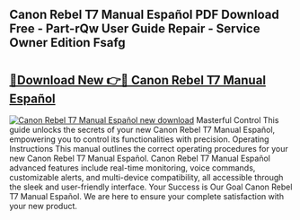 ## Canon Rebel T7 Manual Español PDF Download Free - Part-rQw User Guide Repair - Service Owner Edition Fsafg

# <h2><a href="http://bc20022.oget.top/?id=Canon+Rebel+T7+Manual+Espa%c3%b1ol">🔗Download New 👉🔴 Canon Rebel T7 Manual Español</a></h2>

[![Canon Rebel T7 Manual Español new download](https://i.imgur.com/5g1atiW.png)](http://bc20022.oget.top/?id=Canon+Rebel+T7+Manual+Espa%c3%b1ol)
Masterful Control This guide unlocks the secrets of your new Canon Rebel T7 Manual Español, empowering you to control its functionalities with precision. Operating Instructions This manual outlines the correct operating procedures for your new Canon Rebel T7 Manual Español. Canon Rebel T7 Manual Español advanced features include real-time monitoring, voice commands, customizable alerts, and multi-device compatibility, all accessible through the sleek and user-friendly interface. Your Success is Our Goal Canon Rebel T7 Manual Español. We are here to ensure your complete satisfaction with your new product.
